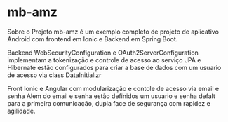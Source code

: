 # mb-amz
 Sobre o Projeto
 mb-amz é um exemplo completo de projeto de aplicativo Android com frontend em Ionic e Backend em Spring Boot.
 
 Backend
 WebSecurityConfiguration e OAuth2ServerConfiguration implementam a tokenização e controle de acesso ao serviço
 JPA e Hibernate estão configurados para criar a base de dados com um usuario de acesso via class DataInitializr 
 
 Front
 Ionic e Angular com modularização e contole de acesso via email e senha
 Alem do email e senha estão definidos um usuario e senha defalt para a primeira comunicação,
 dupla face de segurança com rapidez e agilidade.
 
 
 
